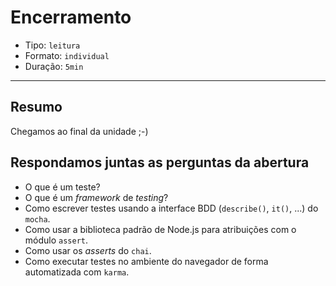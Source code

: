 # Encerramento

* Tipo: `leitura`
* Formato: `individual`
* Duração: `5min`

***

## Resumo

Chegamos ao final da unidade ;-)

## Respondamos juntas as perguntas da abertura

* O que é um teste?
* O que é um *framework* de *testing*?
* Como escrever testes usando a interface BDD (`describe()`, `it()`, ...) do `mocha`.
* Como usar a biblioteca padrão de Node.js para atribuições com o módulo `assert`.
* Como usar os *asserts* do `chai`.
* Como executar testes no ambiente do navegador de forma automatizada com `karma`.
